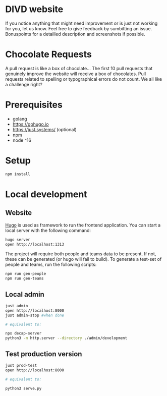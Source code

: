 # DIVD website
If you notice anything that might need improvement or is just not working for you, let us know. Feel free to give feedback by sumbitting an issue.  Bonuspoints for a detailled description and screenshots if possible. 


# Chocolate Requests
A pull request is like a box of chocolate...
The first 10 pull requests that genuinely improve the website will receive a box of chocolates. Pull requests related to spelling or typographical errors do not count. We all like a challenge right? 


# Prerequisites

- golang
- https://gohugo.io
- https://just.systems/ (optional)
- npm
- node ^16

# Setup

```sh
npm install
```

# Local development

## Website

[Hugo](https://gohugo.io) is used as framework to run the frontend application. You can start a local server with the following command:

```sh
hugo server
open http://localhost:1313
```

The project will require both people and teams data to be present. If not, these can be generated (or hugo will fail to build). To generate a test-set of people and teams, run the following scripts:

```sh
npm run gen-people
npm run gen-teams
```

## Local admin

```sh
just admin
open http://localhost:8000
just admin-stop #when done

# equivalent to:

npx decap-server
python3 -m http.server --directory ./admin/development
```

## Test production version

```sh
just prod-test
open http://localhost:8000

# equivalent to:

python3 serve.py
```
